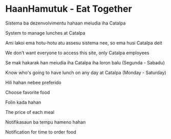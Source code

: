 # HaanHamutuk - Eat Together

Sistema ba dezenvolvimentu hahaan meiudia iha Catalpa

System to manage lunches at Catalpa


Ami lakoi ema hotu-hotu atu assesu sistema nee, so ema husi Catalpa deit

We don't want everyone to access this site, only Catalpa employees


Se mak hakarak han meiudia iha Catalpa iha loron balu (Segunda - Sabadu)

Know who's going to have lunch on any day at Catalpa (Monday - Saturday)


Hili hahan nebee preferido

Choose favorite food


Folin kada hahan

The price of each meal


Notifikasaun ba tempu hameno hahan

Notification for time to order food





